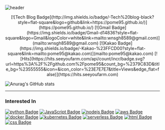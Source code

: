 
![header](https://capsule-render.vercel.app/api?type=soft&color=&height=100&section=header&text=하나%20하나%20시작하는%20IT&fontSize=50&animation=twinkling)

<p align="center">
[![Tech Blog Badge](http://img.shields.io/badge/-Tech%20blog-black?style=flat-square&logo=github&link=https://pome95.github.io/)](https://pome95.github.io/) [![Gmail Badge](https://img.shields.io/badge/Gmail-d14836?style=flat-square&logo=Gmail&logoColor=white&link=mailto:wnsgh8589@gmail.com)](mailto:wnsgh8589@gmail.com) [![Kakao Badge](https://img.shields.io/badge/-Kakao-%23FFCD00?style=flat-square&link=mailto:pome95@kakao.com)](mailto:pome95@kakao.com)
[![Hits](https://hits.seeyoufarm.com/api/count/incr/badge.svg?url=https%3A%2F%2Fgithub.com%2Fpome95&count_bg=%2379C83D&title_bg=%23555555&icon=&icon_color=%23E7E7E7&title=Views&edge_flat=false)](https://hits.seeyoufarm.com)
</p>


![Anurag's GitHub stats](https://github-readme-stats.vercel.app/api?username=pome95&show_icons=true&theme=tokyonight)

---

### Interested In
[![python Badge](https://img.shields.io/badge/-Python-%233776AB?style=flat-square&logo=Python&logoColor=white&link=https://www.python.org/)](https://www.python.org/)
[![JavaScript Badge](https://img.shields.io/badge/-JavaScript-%23F7DF1E?style=flat-square&logo=JavaScript&logoColor=white&link=https://www.javascript.com/)](https://www.javascript.com/)
[![nodejs Badge](https://img.shields.io/badge/-Node.js-%23339933?style=flat-square&logo=node.js&logoColor=white&link=https://nodejs.org/ko/)](https://nodejs.org/ko/)
[![aws Badge](https://img.shields.io/badge/-AWS-%23232F3E?style=flat-square&logo=Amazon%20aws&logoColor=white&link=https://aws.amazon.com/ko/?nc2=h_lg)](https://aws.amazon.com/ko/?nc2=h_lg)  
[![docker Badge](https://img.shields.io/badge/-Docker-%232496ED?style=flat-square&logo=Docker&logoColor=white&link=https://www.docker.com/)](https://www.docker.com/)
[![kubernetes Badge](https://img.shields.io/badge/-Kubernetes-%23326CE5?style=flat-square&logo=kubernetes&logoColor=white&link=https://kubernetes.io/)](https://kubernetes.io/)
[![serverless Badge](https://img.shields.io/badge/-Serverless-%23FD5750?style=flat-square&logo=serverless&logoColor=white&link=https://www.serverless.com/)](https://www.serverless.com/)
[![html Badge](https://img.shields.io/badge/-Html-%23E34F26?style=flat-square&logo=html5&logoColor=white&link=https://www.w3.org/)](https://www.w3.org/)
[![css Badge](https://img.shields.io/badge/-CSS-%231572B6?style=flat-square&logo=CSS3&logoColor=white&link=https://www.w3.org/Style/CSS/Overview.en.html)](https://www.w3.org/Style/CSS/Overview.en.html)

<!--
**pome95/pome95** is a ✨ _special_ ✨ repository because its `README.md` (this file) appears on your GitHub profile.

Here are some ideas to get you started:

- 🔭 I’m currently working on ...
- 🌱 I’m currently learning ...
- 👯 I’m looking to collaborate on ...
- 🤔 I’m looking for help with ...
- 💬 Ask me about ...
- 📫 How to reach me: ...
- 😄 Pronouns: ...
- ⚡ Fun fact: ...
-->
